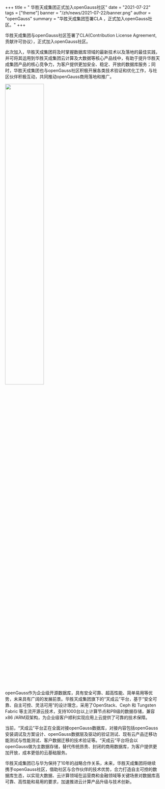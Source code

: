 ﻿+++
title = " 华胜天成集团正式加入openGauss社区"
date = "2021-07-22"
tags = ["theme"]
banner = "/zh/news/2021-07-22/banner.png"
author = "openGauss"
summary = "华胜天成集团签署CLA ，正式加入openGauss社区。"
+++


华胜天成集团与openGauss社区签署了CLA(Contribution License Agreement, 贡献许可协议），正式加入openGauss社区。


此次加入，华胜天成集团将及时掌握数据库领域的最新技术以及落地的最佳实践，并可将其运用到华胜天成集团云计算及大数据等核心产品线中，有助于提升华胜天成集团产品的核心竞争力，为客户提供更加安全、稳定、开放的数据库服务；同时，华胜天成集团也与openGauss社区积极开展各类技术验证和优化工作，与社区伙伴积极互动，共同推动openGauss商用落地和推广。


<img src="/zh/news/2021-07-22/banner.png" style="width: 50%">


openGauss作为企业级开源数据库，具有安全可靠、超高性能、简单易用等优势，未来具有广阔的发展前景。华胜天成集团旗下的“天成云”平台，基于“安全可靠、自主可控、灵活可用”的设计理念，采用了OpenStack、Ceph 和 Tungsten Fabric 等主流开源云技术，支持1000台以上计算节点和PB级的数据存储，兼容x86 /ARM双架构，为企业级客户顺利实现应用上云提供了可靠的技术保障。


当前，“天成云”平台正在全面对接openGauss数据库，对接内容包括openGauss安装调试及方案设计、openGauss数据层及驱动的验证测试、现有云产品迁移功能测试与性能测试、客户数据迁移的技术验证等。“天成云”平台将会以openGauss做为主数据存储，替代传统昂贵、封闭的商用数据库，为客户提供更加开放，成本更低的云基础服务。


华胜天成集团已与华为保持了10年的战略合作关系，未来，华胜天成集团将继续携手openGauss社区，借助社区与合作伙伴的技术优势，合力打造自主可控的数据库生态，以实现大数据、云计算领域在运营商和金融领域等关键场景对数据库高可靠、高性能和易用的要求，加速推进云计算产品升级与技术创新。
